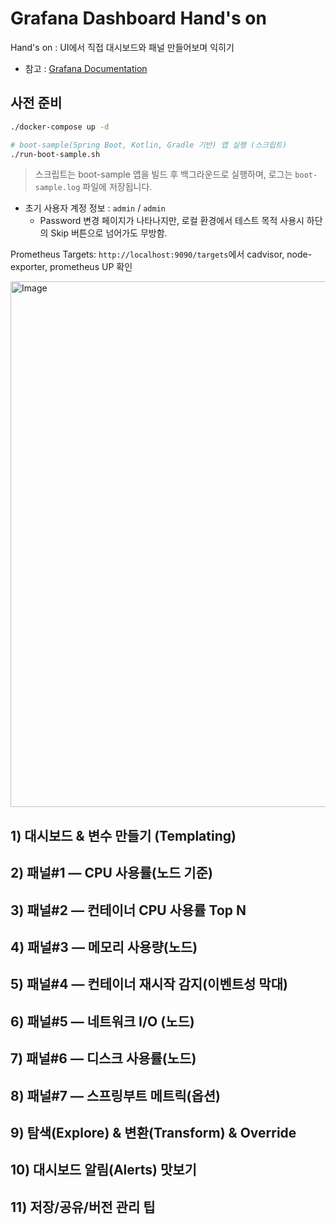 # Grafana Dashboard Hand's on
Hand's on : UI에서 직접 대시보드와 패널 만들어보며 익히기

- 참고 : [Grafana Documentation](https://grafana.com/docs/grafana/latest/?utm_source=grafana_gettingstarted)

## 사전 준비
```bash
./docker-compose up -d

# boot-sample(Spring Boot, Kotlin, Gradle 기반) 앱 실행 (스크립트)
./run-boot-sample.sh
```

> 스크립트는 boot-sample 앱을 빌드 후 백그라운드로 실행하며, 로그는 `boot-sample.log` 파일에 저장됩니다.

- 초기 사용자 계정 정보 : `admin` / `admin`
  - Password 변경 페이지가 나타나지만, 로컬 환경에서 테스트 목적 사용시 하단의 Skip 버튼으로 넘어가도 무방함.

Prometheus Targets: `http://localhost:9090/targets`에서 cadvisor, node-exporter, prometheus UP 확인

<img width="1912" height="841" alt="Image" src="https://github.com/user-attachments/assets/a4d82e06-e735-4752-ab1f-0f40e40398c0" />


## 1) 대시보드 & 변수 만들기 (Templating)

## 2) 패널#1 — CPU 사용률(노드 기준)

## 3) 패널#2 — 컨테이너 CPU 사용률 Top N

## 4) 패널#3 — 메모리 사용량(노드)

## 5) 패널#4 — 컨테이너 재시작 감지(이벤트성 막대)

## 6) 패널#5 — 네트워크 I/O (노드)

## 7) 패널#6 — 디스크 사용률(노드)

## 8) 패널#7 — 스프링부트 메트릭(옵션)

## 9) 탐색(Explore) & 변환(Transform) & Override

## 10) 대시보드 알림(Alerts) 맛보기
## 11) 저장/공유/버전 관리 팁